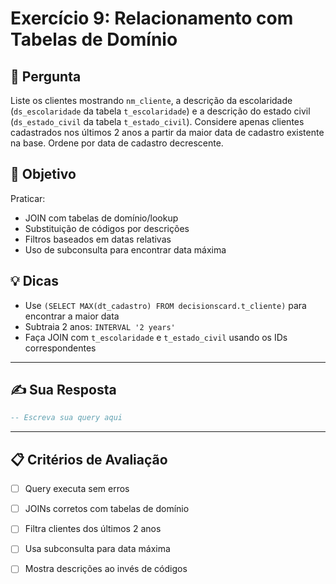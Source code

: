 # Exercício 9: Relacionamento com Tabelas de Domínio

## 📝 Pergunta

Liste os clientes mostrando `nm_cliente`, a descrição da escolaridade (`ds_escolaridade` da tabela `t_escolaridade`) e a descrição do estado civil (`ds_estado_civil` da tabela `t_estado_civil`). Considere apenas clientes cadastrados nos últimos 2 anos a partir da maior data de cadastro existente na base. Ordene por data de cadastro decrescente.

## 🎯 Objetivo

Praticar:
- JOIN com tabelas de domínio/lookup
- Substituição de códigos por descrições
- Filtros baseados em datas relativas
- Uso de subconsulta para encontrar data máxima

## 💡 Dicas

- Use `(SELECT MAX(dt_cadastro) FROM decisionscard.t_cliente)` para encontrar a maior data
- Subtraia 2 anos: `INTERVAL '2 years'`
- Faça JOIN com `t_escolaridade` e `t_estado_civil` usando os IDs correspondentes

---

## ✍️ Sua Resposta

```sql
-- Escreva sua query aqui


```

---

## 📋 Critérios de Avaliação

- [ ] Query executa sem erros
- [ ] JOINs corretos com tabelas de domínio
- [ ] Filtra clientes dos últimos 2 anos
- [ ] Usa subconsulta para data máxima
- [ ] Mostra descrições ao invés de códigos

